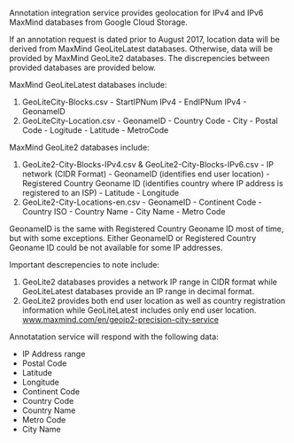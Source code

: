 Annotation integration service provides geolocation for IPv4 and IPv6 MaxMind databases from Google Cloud Storage.

If an annotation request is dated prior to August 2017, location data will be derived from
MaxMind GeoLiteLatest databases. Otherwise, data will be provided by
MaxMind GeoLite2 databases. The discrepencies between provided databases are
provided below.

MaxMind GeoLiteLatest databases include:
  1. GeoLiteCity-Blocks.csv
    - StartIPNum IPv4
    - EndIPNum  IPv4
    - GeonameID
  2. GeoLiteCity-Location.csv
    - GeonameID
    - Country Code
    - City
    - Postal Code
    - Logitude
    - Latitude
    - MetroCode

MaxMind GeoLite2 databases include:
  1. GeoLite2-City-Blocks-IPv4.csv & GeoLite2-City-Blocks-IPv6.csv
    - IP network (CIDR Format)
    - GeonameID (identifies end user location)
    - Registered Country Geoname ID (identifies country where IP address is
      registered to an ISP)
    - Latitude
    - Longitude
  2. GeoLite2-City-Locations-en.csv
    - GeonameID
    - Continent Code
    - Country ISO
    - Country Name
    - City Name
    - Metro Code

GeonameID is the same with Registered Country Geoname ID most of time, but with some exceptions.
Either GeonameID or Registered Country Geoname ID could be not available for some IP addresses.

Important descrepencies to note include:
1. GeoLite2 databases provides a network IP range in CIDR format while
   GeoLiteLatest databases provide an IP range in decimal format.
2. GeoLite2 provides both end user location as well as country registration
   information while GeoLiteLatest includes only end user location.
   www.maxmind.com/en/geoip2-precision-city-service

Annotatation service will respond with the following data:
- IP Address range
- Postal Code
- Latitude
- Longitude
- Continent Code
- Country Code 
- Country Name
- Metro Code
- City Name


